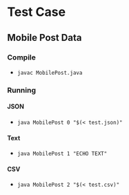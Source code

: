 # Test Case

## Mobile Post Data

### Compile
  * `javac MobilePost.java`

### Running

#### JSON
- `java MobilePost 0 "$(< test.json)"`

#### Text
- `java MobilePost 1 "ECHO TEXT"`

#### CSV
- `java MobilePost 2 "$(< test.csv)"`
